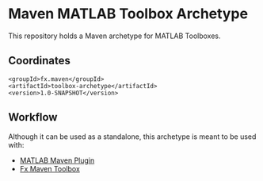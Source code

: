 # Maven MATLAB Toolbox Archetype

This repository holds a Maven archetype for MATLAB Toolboxes.

## Coordinates

```maven-pom
<groupId>fx.maven</groupId>
<artifactId>toolbox-archetype</artifactId>
<version>1.0-SNAPSHOT</version>
```

## Workflow

Although it can be used as a standalone, this archetype is meant to be used with:

- [MATLAB Maven Plugin](https://github.com/slacaze/matlab-maven-plugin)
- [Fx Maven Toolbox](https://github.com/slacaze/fx-maven)
